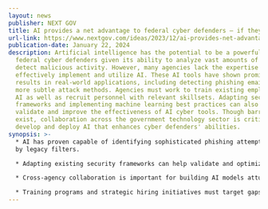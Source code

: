 ```yaml
---
layout: news
publisher: NEXT GOV
title: AI provides a net advantage to federal cyber defenders — if they can use it
url-link: https://www.nextgov.com/ideas/2023/12/ai-provides-net-advantage-federal-cyber-defenders-if-they-can-use-it/392906/
publication-date: January 22, 2024
description: Artificial intelligence has the potential to be a powerful tool for
  federal cyber defenders given its ability to analyze vast amounts of data and
  detect malicious activity. However, many agencies lack the expertise to
  effectively implement and utilize AI. These AI tools have shown promising
  results in real-world applications, including detecting phishing emails with
  more subtle attack methods. Agencies must work to train existing employees on
  AI as well as recruit personnel with relevant skillsets. Adapting security
  frameworks and implementing machine learning best practices can also help
  validate and improve the effectiveness of AI cyber tools. Though barriers
  exist, collaboration across the government technology sector is critical to
  develop and deploy AI that enhances cyber defenders' abilities.
synopsis: >-
  * AI has proven capable of identifying sophisticated phishing attempts missed
  by legacy filters.

  * Adapting existing security frameworks can help validate and optimize AI-powered cyber tools.

  * Cross-agency collaboration is important for building AI models attuned to emerging threats.

  * Training programs and strategic hiring initiatives must target gaps in AI expertise.
---
```


